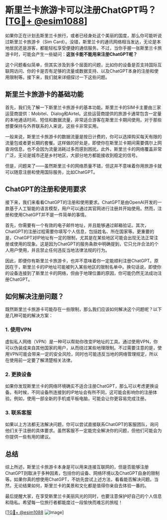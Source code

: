 # 斯里兰卡旅游卡可以注册ChatGPT吗？[[TG💪+ @esim1088](https://t.me/s/esim1088)]

如果你正在计划去斯里兰卡旅行，或者已经身处这个美丽的国度，那么你可能听说过斯里兰卡旅游卡（Sim Card）。没错，斯里兰卡的通讯网络相当发达，无论是本地居民还是游客，都能轻松享受便捷的通信服务。不过，当你手握一张斯里兰卡旅游卡时，可能会产生一些疑问：**这张卡能不能用来注册ChatGPT呢？**

这个问题看似简单，但其实涉及到多个层面的问题，比如你的设备是否支持国际互联网访问、你的卡是否有足够的流量或数据支持、以及ChatGPT本身的注册和使用限制等。接下来，我们就来详细探讨一下这些问题。

## 斯里兰卡旅游卡的基础功能

首先，我们先了解一下斯里兰卡旅游卡的基本功能。斯里兰卡的SIM卡主要由三家运营商提供：Mobitel、Dialog和Airtel。这些运营商提供的旅游卡通常包含一定量的本地通话时间、短信和数据流量，非常适合游客在斯里兰卡期间使用。对于那些想要保持与外界联系的人来说，这些卡非常实用。

一般来说，斯里兰卡旅游卡的数据流量是按日计费的，你可以选择购买每天有限的流量包或者更长期的套餐。这样做的好处是，即使你在斯里兰卡期间需要偶尔上网查询信息，也不会因为流量消耗过多而感到困扰。此外，斯里兰卡的网络覆盖非常广泛，无论是城市还是乡村地区，大部分地方都能接收到稳定的信号。

但是，问题来了——虽然斯里兰卡的网络质量不错，但这并不意味着你用旅游卡就可以随意注册和使用国际服务，比如ChatGPT。

## ChatGPT的注册和使用要求

接下来，我们来看看ChatGPT的注册和使用要求。ChatGPT是由OpenAI开发的一款基于人工智能的语言模型，用户可以通过其官网进行注册并开始使用。然而，注册和使用ChatGPT并不是一件简单的事情。

首先，你需要有一个有效的电子邮件地址，并且能够通过邮箱验证。其次，ChatGPT的注册过程需要你填写个人信息，包括姓名、所在国家等。更重要的是，ChatGPT对IP地址有一定的限制，尤其是在某些地区可能会出现无法正常注册或使用的现象。这是因为ChatGPT的服务条款中明确提到，它只允许合法的个人用户使用，并且禁止任何违反当地法律法规的行为。

因此，即便你有斯里兰卡旅游卡，也并不意味着你一定能顺利注册ChatGPT。原因在于，斯里兰卡的IP地址可能被列入某些地区的限制名单中。换句话说，即使你的设备连接到了斯里兰卡的网络，但由于地理位置的原因，你可能仍然无法成功注册ChatGPT。

## 如何解决注册问题？

既然斯里兰卡旅游卡可能存在一些限制，那么我们应该如何解决这个问题呢？以下是几种可能的解决方案：

### 1. 使用VPN

虚拟私人网络（VPN）是一种可以帮助你改变IP地址的工具。通过使用VPN，你可以伪装成来自其他国家的用户，从而绕过某些地理限制。不过需要注意的是，使用VPN可能会带来一定的安全风险，同时也可能违反当地的网络管理规定，所以在使用前一定要了解清楚相关法律。

### 2. 更换设备

如果你发现斯里兰卡的网络环境确实不适合注册ChatGPT，那么可以考虑更换设备。有时候，不同设备所连接到的IP地址会有所不同，这可能会影响你的注册体验。例如，使用一部全新的手机或平板电脑，可能会让你更容易完成注册。

### 3. 联系客服

如果以上方法都无法解决问题，你可以尝试直接联系ChatGPT的客服团队，询问他们关于注册的具体要求。虽然客服不一定能完全解决你的问题，但他们可能会为你提供一些有用的建议。

## 总结

综上所述，斯里兰卡旅游卡本身是可以用来连接互联网的，但是否能够注册ChatGPT则取决于多种因素，包括你的设备、网络环境以及ChatGPT自身的限制等。如果你真的想使用ChatGPT，不妨先尝试上述方法，看看能否解决问题。当然，无论结果如何，斯里兰卡的美景和文化都是值得你亲自去体验一番的。

最后提醒大家，在享受斯里兰卡美丽风光的同时，也要注意保护好自己的个人信息和隐私。希望每一位旅行者都能度过一段愉快而难忘的旅程！

[[TG💪+ @esim1088](https://t.me/s/esim1088) ![Image](https://i.postimg.cc/4NQfJmqS/Snipaste-2025-05-13-00-14-12.png)]